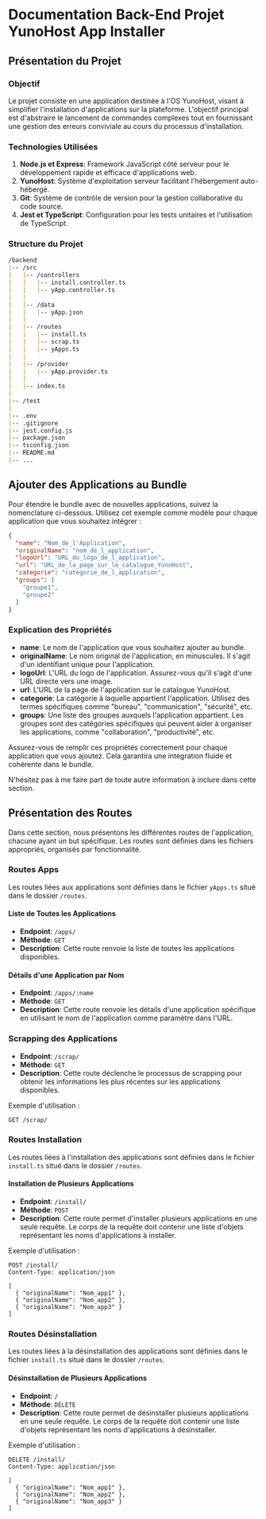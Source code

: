 # Documentation Back-End Projet YunoHost App Installer

## Présentation du Projet

### Objectif
Le projet consiste en une application destinée à l'OS YunoHost, visant à simplifier l'installation d'applications sur la plateforme. L'objectif principal est d'abstraire le lancement de commandes complexes tout en fournissant une gestion des erreurs conviviale au cours du processus d'installation.

### Technologies Utilisées
1. **Node.js et Express**: Framework JavaScript côté serveur pour le développement rapide et efficace d'applications web.
2. **YunoHost**: Système d'exploitation serveur facilitant l'hébergement auto-hébergé.
3. **Git**: Système de contrôle de version pour la gestion collaborative du code source.
4. **Jest et TypeScript**: Configuration pour les tests unitaires et l'utilisation de TypeScript.

### Structure du Projet

```markdown
/backend
|-- /src
|   |-- /controllers
|   |   |-- install.controller.ts
|   |   |-- yApp.controller.ts
|   |
|   |-- /data
|   |   |-- yApp.json
|   |
|   |-- /routes
|   |   |-- install.ts
|   |   |-- scrap.ts
|   |   |-- yApps.ts
|   |
|   |-- /provider
|   |   |-- yApp.provider.ts
|   |
|   |-- index.ts
|
|-- /test
|
|-- .env
|-- .gitignore
|-- jest.config.js
|-- package.json
|-- tsconfig.json
|-- README.md
|-- ...
```
## Ajouter des Applications au Bundle

Pour étendre le bundle avec de nouvelles applications, suivez la nomenclature ci-dessous. Utilisez cet exemple comme modèle pour chaque application que vous souhaitez intégrer :

```json
{
  "name": "Nom_de_l'Application",
  "originalName": "nom_de_l_application",
  "logoUrl": "URL_du_logo_de_l_application",
  "url": "URL_de_la_page_sur_le_catalogue_YunoHost",
  "categorie": "categorie_de_l_application",
  "groups": [
    "groupe1",
    "groupe2"
  ]
}
```

### Explication des Propriétés

- **name**: Le nom de l'application que vous souhaitez ajouter au bundle.
- **originalName**: Le nom original de l'application, en minuscules. Il s'agit d'un identifiant unique pour l'application.
- **logoUrl**: L'URL du logo de l'application. Assurez-vous qu'il s'agit d'une URL directe vers une image.
- **url**: L'URL de la page de l'application sur le catalogue YunoHost.
- **categorie**: La catégorie à laquelle appartient l'application. Utilisez des termes spécifiques comme "bureau", "communication", "sécurité", etc.
- **groups**: Une liste des groupes auxquels l'application appartient. Les groupes sont des catégories spécifiques qui peuvent aider à organiser les applications, comme "collaboration", "productivité", etc.

Assurez-vous de remplir ces propriétés correctement pour chaque application que vous ajoutez. Cela garantira une intégration fluide et cohérente dans le bundle.

N'hésitez pas à me faire part de toute autre information à inclure dans cette section.

## Présentation des Routes

Dans cette section, nous présentons les différentes routes de l'application, chacune ayant un but spécifique. Les routes sont définies dans les fichiers appropriés, organisés par fonctionnalité.

### Routes Apps

Les routes liées aux applications sont définies dans le fichier `yApps.ts` situé dans le dossier `/routes`.

#### Liste de Toutes les Applications

- **Endpoint**: `/apps/`
- **Méthode**: `GET`
- **Description**: Cette route renvoie la liste de toutes les applications disponibles.

#### Détails d'une Application par Nom

- **Endpoint**: `/apps/:name`
- **Méthode**: `GET`
- **Description**: Cette route renvoie les détails d'une application spécifique en utilisant le nom de l'application comme paramètre dans l'URL.

### Scrapping des Applications

- **Endpoint**: `/scrap/`
- **Méthode**: `GET`
- **Description**: Cette route déclenche le processus de scrapping pour obtenir les informations les plus récentes sur les applications disponibles.

Exemple d'utilisation :

```http
GET /scrap/
```

### Routes Installation

Les routes liées à l'installation des applications sont définies dans le fichier `install.ts` situé dans le dossier `/routes`.

#### Installation de Plusieurs Applications

- **Endpoint**: `/install/`
- **Méthode**: `POST`
- **Description**: Cette route permet d'installer plusieurs applications en une seule requête. Le corps de la requête doit contenir une liste d'objets représentant les noms d'applications à installer.

Exemple d'utilisation :

```http
POST /install/
Content-Type: application/json

[
  { "originalName": "Nom_app1" },
  { "originalName": "Nom_app2" },
  { "originalName": "Nom_app3" }
]
```

### Routes Désinstallation

Les routes liées à la désinstallation des applications sont définies dans le fichier `install.ts` situé dans le dossier `/routes`.

#### Désinstallation de Plusieurs Applications

- **Endpoint**: `/`
- **Méthode**: `DELETE`
- **Description**: Cette route permet de désinstaller plusieurs applications en une seule requête. Le corps de la requête doit contenir une liste d'objets représentant les noms d'applications à désinstaller.

Exemple d'utilisation :

```http
DELETE /install/
Content-Type: application/json

[
  { "originalName": "Nom_app1" },
  { "originalName": "Nom_app2" },
  { "originalName": "Nom_app3" }
]